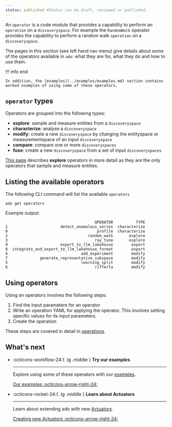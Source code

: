 ```yaml
---
status: published #Status can be draft, reviewed or published.
---
```


An `operator` is a code module that provides a capability to perform an `operation` on a `discoveryspace`.
For example the `RandomWalk` operator provides the capability to perform a random walk `operation` on a `discoveryspace`.

The pages in this section (see left hand nav menu) give details about some of the operators available in `ado`: what they are for,
what they do and how to use them.

!!! info end

    In addition, the [examples](../examples/examples.md) section contains worked examples of using some of these operators.

## `operator` types

Operators are grouped into the following types:

* **explore**: sample and measure entities from a `discoveryspace`
* **characterize**: analyse a `discoveryspace`
* **modify**: create a new `discoveryspace` by changing the entityspace or measurementspace of an input `discoveryspace`
* **compare**: compare one or more `discoveryspaces`
* **fuse**: create a new `discoveryspace` from a set of input `discoveryspaces`

[This page](explore_operators.md) describes **explore** operators in more detail as 
they are the only operators that sample and measure entities. 

## Listing the available operators

The following CLI command will list the available `operators`
```commandline
ado get operators
```
Example output:
```commandline
                                       OPERATOR          TYPE
1                       detect_anomalous_series  characterize
0                                       profile  characterize
2                                   random_walk       explore
3                                      ray_tune       explore
9                       export_to_llm_lakehouse        export
8  integrate_and_export_to_llm_lakehouse_format        export
4                                add_experiment        modify
7              generate_representative_subspace        modify
5                                learning_split        modify
6                                      rifferla        modify
```

## Using operators

Using an operators involves the following steps:

1. Find the input parameters for an operator
2. Write an operation YAML for applying the operator. This involves setting specific values for its input parameters.
3. Create the operation

These steps are covered in detail in [operations](../resources/operation.md).

## What's next


<div class="grid cards" markdown>

  -   :octicons-workflow-24:{ .lg .middle } __Try our examples__

      ---

      Explore using some of these operators with our [examples](../examples/examples.md).

      [Our examples :octicons-arrow-right-24:](../examples/examples.md)

-   :octicons-rocket-24:{ .lg .middle } __Learn about Actuators__

    ---

    Learn about extending ado with new [Actuators](../actuators/working-with-actuators.md).

    [Creating new Actuators :octicons-arrow-right-24:](../actuators/working-with-actuators.md)


</div>